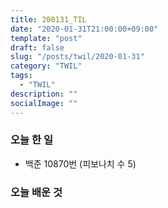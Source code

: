 ```yaml
---
title: 200131_TIL
date: "2020-01-31T21:00:00+09:00"
template: "post"
draft: false
slug: "/posts/twil/2020-01-31"
category: "TWIL"
tags:
  - "TWIL"
description: ""
socialImage: ""
---
```


### 오늘 한 일

- 백준 10870번 (피보나치 수 5)
  
   
### 오늘 배운 것